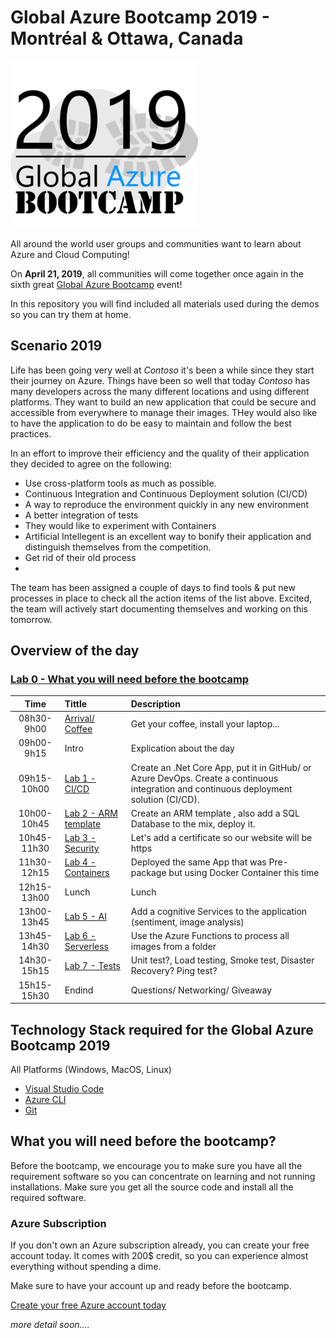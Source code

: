 ﻿# Global Azure Bootcamp 2019 - Montréal & Ottawa, Canada

![gablogo][gablogo]

All around the world user groups and communities want to learn about Azure and Cloud Computing!

On **April 21, 2019**, all communities will come together once again in the sixth great [Global Azure Bootcamp](https://global.azurebootcamp.net/) event! 

In this repository you will find included all materials used during the demos so you can try them at home.


## Scenario 2019
Life has been going very well at *Contoso* it's been a while since they start their journey on Azure. Things have been so well that today *Contoso* has many developers across the many different locations and using different platforms.  They want to build an new application that could be secure and accessible from everywhere to manage their images. THey would also like to have the application to do be easy to maintain and follow the best practices.

In an effort to improve their efficiency and the quality of their application they decided to agree on the following:

* Use cross-platform tools as much as possible. 
* Continuous Integration and Continuous Deployment solution (CI/CD)
* A way to reproduce the environment quickly in any new environment
* A better integration of tests
* They would like to experiment with Containers
* Artificial Intellegent is an excellent way to bonify their application and distinguish themselves from the competition.
* Get rid of their old process
* 

The team has been assigned a couple of days to find tools & put new processes in place to check all the action items of the list above. Excited, the team will actively start documenting themselves and working on this tomorrow.

## Overview of the day

### [Lab 0 - What you will need before the bootcamp](./Lab0/README.md) 


Time        | Tittle                                      | Description  
:----:      | :-------                                    | :----------- 
08h30-9h00  | [Arrival/ Coffee](./Locations/README.md)    | Get your coffee, install your laptop...
09h00-9h15  | Intro                                       | Explication about the day
09h15-10h00 | [Lab 1 - CI/CD ](./Lab1/README.md)          | Create an .Net Core App, put it in GitHub/ or Azure DevOps. Create a continuous integration and continuous deployment solution (CI/CD).
10h00-10h45 | [Lab 2 - ARM template](./Lab2/README.md)    | Create an ARM template , also add a SQL Database to the mix, deploy it.
10h45-11h30 | [Lab 3 - Security](./Lab3/README.md)        | Let's add a certificate so our website will be https 
11h30-12h15 | [Lab 4 - Containers](./Lab4/README.md)      | Deployed the same App that was Pre-package but using Docker Container this time
12h15-13h00 | Lunch                                       | Lunch
13h00-13h45 | [Lab 5 - AI](./Lab5/README.md)              | Add a cognitive Services to the application (sentiment, image analysis)
13h45-14h30 | [Lab 6 - Serverless](./Lab7/readme.md)      | Use the Azure Functions to process all images from a folder 
14h30-15h15 | [Lab 7 - Tests](./Lab7/README.md)           | Unit test?, Load testing, Smoke test, Disaster Recovery? Ping test?
15h15-15h30 | Endind                                      | Questions/ Networking/ Giveaway

## Technology Stack required for the Global Azure Bootcamp 2019

All Platforms (Windows, MacOS, Linux)

* [Visual Studio Code](https://code.visualstudio.com/?wt.mc_id=vscom_downloads)
* [Azure CLI](https://docs.microsoft.com/en-us/cli/azure/install-azure-cli?view=azure-cli-latest)
* [Git](https://git-scm.com/downloads)

## What you will need before the bootcamp?

Before the bootcamp, we encourage you to make sure you have all the requirement software so you can concentrate on learning and not running installations.  Make sure you get all the source code and install all the required software.

### Azure Subscription
If you don't own an Azure subscription already, you can create your free account today. It comes with 200$ credit, so you can experience almost everything without spending a dime. 

Make sure to have your account up and ready before the bootcamp.

[Create your free Azure account today](https://azure.microsoft.com/en-us/free/)

*more detail soon....*

[gablogo]: ./medias/GlobalAzureBootcamp2019.png "Global Azure Bootcamp 2019"
